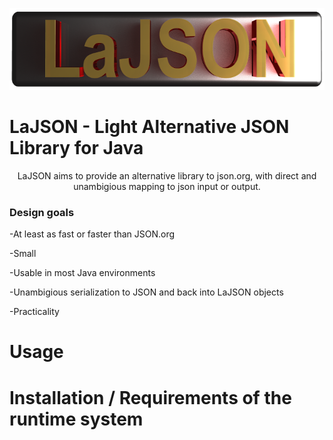 
<p align="center">
  <img width="600" height="131" src="https://github.com/lassikin/LaJSON/raw/master/lajsonlogo.png">
</p>


# LaJSON - Light Alternative JSON Library for Java
<center>
LaJSON aims to provide an alternative library to json.org, with direct and unambigious mapping to json input or output.
</center>
<h3>Design goals</h3>
<p>-At least as fast or faster than JSON.org</p>
<p>-Small</p>
<p>-Usable in most Java environments</p>
<p>-Unambigious serialization to JSON and back into LaJSON objects</p>
<p>-Practicality</p>

# Usage



# Installation / Requirements of the runtime system
